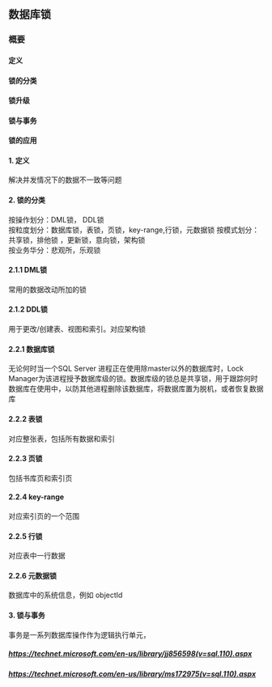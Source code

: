 ## 数据库锁
### 概要
#### 定义
#### 锁的分类
#### 锁升级
#### 锁与事务
#### 锁的应用

#### 1. 定义

解决并发情况下的数据不一致等问题


#### 2. 锁的分类

按操作划分：DML锁， DDL锁  
按粒度划分：数据库锁，表锁，页锁，key-range,行锁，元数据锁
按模式划分：共享锁，排他锁 ，更新锁，意向锁，架构锁  
按业务华分：悲观所，乐观锁

#### 2.1.1 DML锁  

常用的数据改动所加的锁

#### 2.1.2 DDL锁  

用于更改/创建表、视图和索引。对应架构锁

#### 2.2.1 数据库锁

无论何时当一个SQL Server 进程正在使用除master以外的数据库时，Lock Manager为该进程授予数据库级的锁。数据库级的锁总是共享锁，用于跟踪何时数据库在使用中，以防其他进程删除该数据库，将数据库置为脱机，或者恢复数据库

#### 2.2.2 表锁

对应整张表，包括所有数据和索引

#### 2.2.3 页锁

包括书库页和索引页

#### 2.2.4 key-range

对应索引页的一个范围

#### 2.2.5 行锁

对应表中一行数据

#### 2.2.6 元数据锁

数据库中的系统信息，例如 objectId

#### 3. 锁与事务

事务是一系列数据库操作作为逻辑执行单元，



##### https://technet.microsoft.com/en-us/library/jj856598(v=sql.110).aspx

##### https://technet.microsoft.com/en-us/library/ms172975(v=sql.110).aspx
